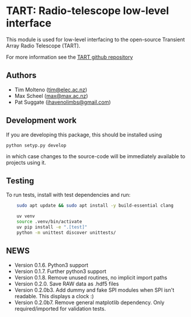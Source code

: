 # TART: Radio-telescope low-level interface

This module is used for low-level interfacing to the open-source Transient Array Radio Telescope (TART).

For more information see the [TART github repository](https://github.com/tart-telescope/sbc_code)

## Authors

* Tim Molteno (tim@elec.ac.nz)
* Max Scheel (max@max.ac.nz)
* Pat Suggate (ihavenolimbs@gmail.com)

## Development work

If you are developing this package, this should be installed using

    python setyp.py develop

in which case changes to the source-code will be immediately available to projects using it.

## Testing

To run tests, install with test dependencies and run:
```bash
    sudo apt update && sudo apt install -y build-essential clang
```

```bash
    uv venv
    source .venv/bin/activate
    uv pip install -e ".[test]"
    python -m unittest discover unittests/
```

## NEWS

* Version 0.1.6. Python3 support
* Version 0.1.7. Further python3 support
* Version 0.1.8. Remove unused routines, no implicit import paths
* Version 0.2.0. Save RAW data as .hdf5 files
* Version 0.2.0b3. Add dummy and fake SPI modules when SPI isn't readable. This displays a clock :)
* Version 0.2.0b7. Remove general matplotlib dependency. Only required/imported for validation tests.
